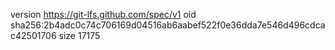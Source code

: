 version https://git-lfs.github.com/spec/v1
oid sha256:2b4adc0c74c706169d04516ab6aabef522f0e36dda7e546d496cdcac42501706
size 17175
